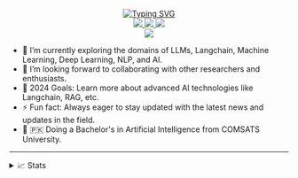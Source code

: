 
<p align="center">
<a href="https://github.com/Obaid888">
    <img src="https://readme-typing-svg.herokuapp.com?font=Georgia&duration=2000&pause=800&color=9745F5&center=true&multiline=true&width=650&height=80&lines=Obaid888;Researcher+%7C+BS+AI+Graduate+%7C+LLMs+%7C+NLP+%7C+ML%26DL" alt="Typing SVG" />
</a>
<br/>

<!--<a href="https://medium.com">
    <img src="https://img.shields.io/badge/Website-medium-red?style=flat-square">
</a>  -->
<a href="https://www.linkedin.com/in/Obaid888">
    <img src="https://img.shields.io/badge/-LinkedIn-blue?style=flat-square&logo=linkedin&color=white">
</a>
<a href="https://instagram.com/Obaid888">
    <img src="https://img.shields.io/badge/-Instagram-white?style=flat-square&logo=instagram&color=lightpink">
</a>
<a href="mailto:Obaidkhan995@gmail.com">
    <img src="https://img.shields.io/badge/-Email-red?style=flat-square&logo=gmail&logoColor=white">
</a>

<br/> 

<a href="https://github.com/Obaid888">
    <img src="https://github-stats-alpha.vercel.app/api?username=Obaid &cc=22272e&width=500px&tc=9745F5&ic=fff&bc=0000">
</a>

</p>

- 🌱 I’m currently exploring the domains of LLMs, Langchain, Machine Learning, Deep Learning, NLP, and AI.
- 👯 I’m looking forward to collaborating with other researchers and enthusiasts.
- 🥅 2024 Goals: Learn more about advanced AI technologies like Langchain, RAG, etc.
- ⚡ Fun fact: Always eager to stay updated with the latest news and updates in the field.
- 📖 🇵🇰 Doing a Bachelor's in Artificial Intelligence from COMSATS University.

----

<details>
<summary>📈 Stats</summary>
<br>
My Github Stats
<br>

![](http://github-profile-summary-cards.vercel.app/api/cards/profile-details?username=Obaid888&theme=aura) 

![](http://github-profile-summary-cards.vercel.app/api/cards/repos-per-language?username=Obaid888&theme=aura) 
![](http://github-profile-summary-cards.vercel.app/api/cards/most-commit-language?username=Obaid888&theme=aura)

</details>
